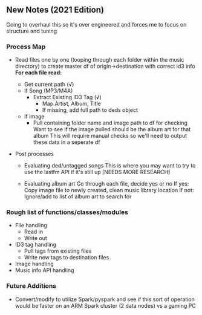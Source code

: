 ## New Notes (2021 Edition)
Going to overhaul this so it's over engineered and forces me to focus on structure and tuning


### Process Map
* Read files one by one (looping through each folder within the music directory) to create master df of origin->destination with correct id3 info
	__For each file read:__
	* Get current path (√)
	* If Song (MP3/M4A)
		* Extract Existing ID3 Tag (√)
			* Map Artist, Album, Title
			* If missing, add full path to deds object
	* If image
		* Pull containing folder name and image path to df for checking
			Want to see if the image pulled should be the album art for that album
				This will require manual checks so we'll need to output these data in a seperate df

* Post processes
	* Evaluating ded/untagged songs
		This is where you may want to try to use the lastfm API if it's still up
		[NEEDS MORE RESEARCH]

	* Evaluating album art
		Go through each file, decide yes or no
			If yes:
				Copy image file to newly created, clean music library location
			If not:
				Ignore/add to list of album art to search for


### Rough list of functions/classes/modules
* File handling
	* Read in
	* Write out
* ID3 tag handling
	* Pull tags from existing files
	* Write new tags to destination files
* Image handling
* Music info API handling

### Future Additions
* Convert/modify to utilize Spark/pyspark and see if this sort of operation would be faster on an ARM Spark cluster (2 data nodes) vs a gaming PC
	